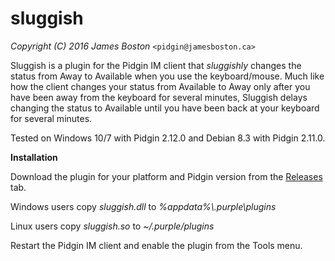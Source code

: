 # sluggish  
*Copyright (C) 2016 James Boston* `<pidgin@jamesboston.ca>`

Sluggish is a plugin for the Pidgin IM client that *sluggishly* changes the
status from Away to Available when you use the keyboard/mouse. Much like how
the client changes your status from Available to Away only after you have been
away from the keyboard for several minutes, Sluggish delays changing the status
to Available until you have been back at your keyboard for several minutes.

Tested on Windows 10/7 with Pidgin 2.12.0 and Debian 8.3 with Pidgin 2.11.0.

**Installation**

Download the plugin for your platform and Pidgin version from the [Releases](https://github.com/GrimRevenant/pidgin-sluggish/releases) tab.

Windows users copy *sluggish.dll* to *%appdata%\\.purple\plugins*

Linux users copy *sluggish.so* to *~/.purple/plugins*

Restart the Pidgin IM client and enable the plugin from the Tools menu.
